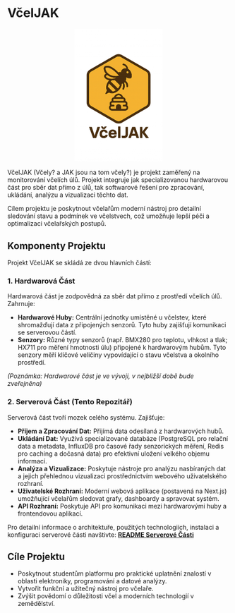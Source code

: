# VčelJAK

<p align="center">
  <img src="icon.png" alt="Project Logo" width="200" />
</p>



VčelJAK (Včely? a JAK jsou na tom včely?) je projekt zaměřený na monitorování včelích úlů. Projekt integruje jak specializovanou hardwarovou část pro sběr dat přímo z úlů, tak softwarové řešení pro zpracování, ukládání, analýzu a vizualizaci těchto dat.

Cílem projektu je poskytnout včelařům moderní nástroj pro detailní sledování stavu a podmínek ve včelstvech, což umožňuje lepší péči a optimalizaci včelařských postupů.

## Komponenty Projektu

Projekt VčelJAK se skládá ze dvou hlavních částí:

### 1. Hardwarová Část

Hardwarová část je zodpovědná za sběr dat přímo z prostředí včelích úlů. Zahrnuje:

*   **Hardwarové Huby:** Centrální jednotky umístěné u včelstev, které shromažďují data z připojených senzorů. Tyto huby zajišťují komunikaci se serverovou částí.
*   **Senzory:** Různé typy senzorů (např. BMX280 pro teplotu, vlhkost a tlak; HX711 pro měření hmotnosti úlu) připojené k hardwarovým hubům. Tyto senzory měří klíčové veličiny vypovídající o stavu včelstva a okolního prostředí.

*(Poznámka: Hardwarové část je ve vývoji, v nejbližší době bude zveřejněna)*

### 2. Serverová Část (Tento Repozitář)

Serverová část tvoří mozek celého systému. Zajišťuje:

*   **Příjem a Zpracování Dat:** Přijímá data odesílaná z hardwarových hubů.
*   **Ukládání Dat:** Využívá specializované databáze (PostgreSQL pro relační data a metadata, InfluxDB pro časové řady senzorických měření, Redis pro caching a dočasná data) pro efektivní uložení velkého objemu informací.
*   **Analýza a Vizualizace:** Poskytuje nástroje pro analýzu nasbíraných dat a jejich přehlednou vizualizaci prostřednictvím webového uživatelského rozhraní.
*   **Uživatelské Rozhraní:** Moderní webová aplikace (postavená na Next.js) umožňující včelařům sledovat grafy, dashboardy a spravovat systém.
*   **API Rozhraní:** Poskytuje API pro komunikaci mezi hardwarovými huby a frontendovou aplikací.

Pro detailní informace o architektuře, použitých technologiích, instalaci a konfiguraci serverové části navštivte:
**[README Serverové Části](Server/readme.md)**


## Cíle Projektu

*   Poskytnout studentům platformu pro praktické uplatnění znalostí v oblasti elektroniky, programování a datové analýzy.
*   Vytvořit funkční a užitečný nástroj pro včelaře.
*   Zvýšit povědomí o důležitosti včel a moderních technologií v zemědělství.
